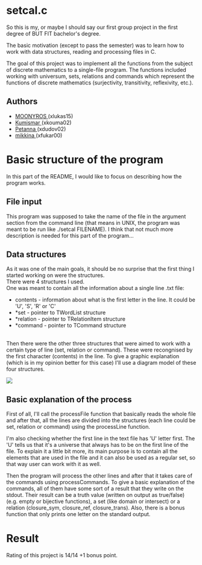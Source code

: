 # setcal.c
So this is my, or maybe I should say our first group project in the first degree of BUT FIT bachelor's degree.
<p> The basic motivation (except to pass the semester) was to learn how to work with data structures, reading and processing files in C. </p>
<p> The goal of this project was to implement all the functions from the subject of discrete mathematics to a single-file program. The functions included working with universum, sets, relations and commands which represent the functions of discrete mathematics (surjectivity, transitivity, reflexivity, etc.). </p>

<h2> Authors </h2>
<ul>
  <li> <a href="https://github.com/MOONYROS"> MOONYROS </a> (xlukas15)
  <li> <a href="https://github.com/Kumismar"> Kumismar </a> (xkouma02)
  <li> <a href="https://github.com/Petanna"> Petanna </a> (xdudov02)
  <li> <a href="https://github.com/mikkina"> mikkina </a> (xfukar00)
</ul>

<h1> Basic structure of the program </h1>
<p> In this part of the README, I would like to focus on describing how the program works. </p>

<h2> File input </h2>
<p> This program was supposed to take the name of the file in the argument section from the command line (that means in UNIX, the program was meant to be run like ./setcal FILENAME). I think that not much more description is needed for this part of the program...</p>

<h2> Data structures </h2>
<p> As it was one of the main goals, it should be no surprise that the first thing I started working on were the structures.
<br> There were 4 structures I used. 
<br> One was meant to contain all the information about a single line .txt file:
<ul>
  <li> contents - information about what is the first letter in the line. It could be 'U', 'S', 'R' or 'C'
  <li> *set - pointer to TWordList structure
  <li> *relation - pointer to TRelationItem structure
  <li> *command - pointer to TCommand structure
</ul>

<br> Then there were the other three structures that were aimed to work with a certain type of line (set, relation or command). These were recongnised by the first character (contents) in the line. To give a graphic explanation (which is in my opinion better for this case) I'll use a diagram model of these four structures.

<img src="https://raw.githubusercontent.com/MOONYROS/setcal/main/diagrams.jpg">

<h2> Basic explanation of the process </h2>
<p> First of all, I'll call the processFile function that basically reads the whole file and after that, all the lines are divided into the structures (each line could be set, relation or command) using the processLine function. </p>
<p> I'm also checking whether the first line in the text file has 'U' letter first. The 'U' tells us that it's a universe that always has to be on the first line of the file. To explain it a little bit more, its main purpose is to contain all the elements that are used in the file and it can also be used as a regular set, so that way user can work with it as well. </p>
<p> Then the program will process the other lines and after that it takes care of the commands using processCommands. To give a basic explanation of the commands, all of them have some sort of a result that they write on the stdout. Their result can be a truth value (written on output as true/false) (e.g. empty or bijective functions), a set (like domain or intersect) or a relation (closure_sym, closure_ref, closure_trans). Also, there is a bonus function that only prints one letter on the standard output. </p>

<h1> Result </h1>
<p> Rating of this project is 14/14 +1 bonus point. </p>
